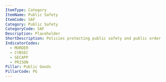 ```yaml
---
ItemType: Category
ItemName: Public Safety
ItemCode: SAF
Category: Public Safety
CategoryCode: SAF
Description: Placeholder
ShortDescription: Policies protecting public safety and public order
IndicatorCodes:
  - MURDER
  - CYBSEC
  - SECAPP
  - PRISON
Pillar: Public Goods
PillarCode: PG
---
```


